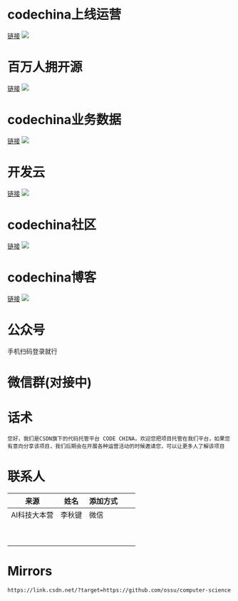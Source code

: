 # codechina上线运营
[链接](https://shimo.im/sheets/hpRvDDcw9DdCpVJV/MODOC)
![](https://maoxianxin1996.oss-accelerate.aliyuncs.com/ai1/20210308114956.png)

# 百万人拥开源
[链接](https://marketing.csdn.net/p/e6a984013a33d1f7209a282a6d1cbd00)
![](https://maoxianxin1996.oss-accelerate.aliyuncs.com/ai1/20210308115152.png)

# codechina业务数据
[链接](https://grafana.csdn.net/d/kSP74zOGk/code-chinaye-wu-shu-ju?orgId=1)
![](https://maoxianxin1996.oss-accelerate.aliyuncs.com/ai1/20210308115321.png)

# 开发云
[链接](https://confluence.csdn.net/pages/viewpage.action?pageId=40372617)
![](https://maoxianxin1996.oss-accelerate.aliyuncs.com/ai1/20210308131614.png)

# codechina社区
[链接](https://www.csdn.net/c/jlnzxqr0)
![](https://maoxianxin1996.oss-accelerate.aliyuncs.com/ai1/20210308131735.png)

# codechina博客
[链接](https://blog.csdn.net/csdn_codechina?spm=1001.2014.3001.5343)
![](https://maoxianxin1996.oss-accelerate.aliyuncs.com/ai1/20210308133515.png)

# 公众号
手机扫码登录就行

# 微信群(对接中)

# 话术
```
您好，我们是CSDN旗下的代码托管平台 CODE CHINA，欢迎您把项目托管在我们平台，如果您有意向分享该项目，我们后期会在开展各种运营活动的时候邀请您，可以让更多人了解该项目
```

# 联系人
|    来源     |  姓名  | 添加方式 |     |     |
| ----------- | ------ | -------- | --- | --- |
| AI科技大本营 | 李秋键 | 微信     |     |     |
|             |        |          |     |     |
|             |        |          |     |     |
|             |        |          |     |     |
|             |        |          |     |     |
|             |        |          |     |     |
|             |        |          |     |     |
|             |        |          |     |     |
|             |        |          |     |     |
|             |        |          |     |     |


# Mirrors
```
https://link.csdn.net/?target=https://github.com/ossu/computer-science
```